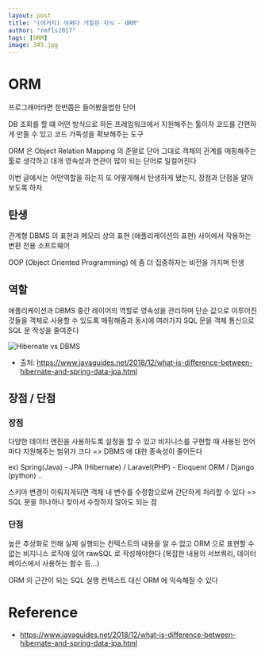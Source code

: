 ```yaml
---
layout: post
title: "(어거지) 어쩌다 거얼린 지식 - ORM"
author: "rmfls2017"
tags: [ORM]
image: 345.jpg
---
```


# ORM

프로그래머라면 한번쯤은 들어봤을법한 단어

DB 조회를 할 떄 어떤 방식으로 하든 프레임워크에서 지원해주는 툴이자 코드를 간편하게 만들 수 있고 코드 가독성을 확보해주는 도구

ORM 은 Object Relation Mapping 의 준말로 단어 그대로 객체의 관계를 매핑해주는 툴로 생각하고 대개 영속성과 연관이 많이 되는 단어로 일컬어진다

이번 글에서는 어떤역할을 하는지 또 어떻게해서 탄생하게 됐는지, 장점과 단점을 알아보도록 하자

## 탄생

관계형 DBMS 의 표현과 메모리 상의 표현 (애플리케이션의 표현) 사이에서 작용하는 변환 전용 소프트웨어

OOP (Object Oriented Programming) 에 좀 더 집중하자는 비전을 가지며 탄생

## 역할

애플리케이션과 DBMS 중간 레이어의 역할로 영속성을 관리하며 단순 값으로 이루어진 것들을 객체로 사용할 수 있도록 매핑해줌과 동시에 여러가지 SQL 문을 객체 통신으로 SQL 문 작성을 줄여준다

![Hibernate vs DBMS](https://2.bp.blogspot.com/-qNxMJPEHiBY/XJi0nsgC39I/AAAAAAAAFyo/-r7_JnV5Nak1sN_BWEMCFPU1JahkQbIAACLcBGAs/s1600/hibernate-orm-mpping-latest.png) 
- 출처: https://www.javaguides.net/2018/12/what-is-difference-between-hibernate-and-spring-data-jpa.html

## 장점 / 단점

### 장점

다양한 데이터 엔진을 사용하도록 설정을 할 수 있고 비지니스를 구현할 때 사용된 언어마다 지원해주는 범위가 크다 => DBMS 에 대한 종속성이 줄어든다

ex) Spring(Java) - JPA (Hibernate) / Laravel(PHP) - Eloquent ORM / Django (python) ..

스키마 변경이 이뤄지게되면 객체 내 변수를 수정함으로써 간단하게 처리할 수 있다
=> SQL 문을 하나하나 찾아서 수정하지 않아도 되는 점


### 단점

높은 추상화로 인해 실제 실행되는 컨텍스트의 내용을 알 수 없고 ORM 으로 표현할 수 없는 비지니스 로직에 있어 rawSQL 로 작성해야한다 (복잡한 내용의 서브쿼리, 데이터베이스에서 사용하는 함수 등...)

ORM 의 근간이 되는 SQL 실행 컨텍스트 대신 ORM 에 익숙해질 수 있다

# Reference

- https://www.javaguides.net/2018/12/what-is-difference-between-hibernate-and-spring-data-jpa.html